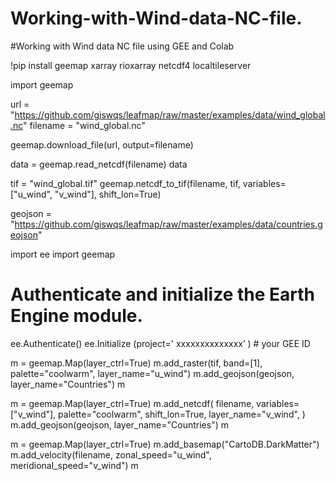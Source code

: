 # Working-with-Wind-data-NC-file.
#Working with Wind data NC file using GEE and Colab
 



!pip install geemap xarray rioxarray netcdf4 localtileserver

import geemap

url = "https://github.com/giswqs/leafmap/raw/master/examples/data/wind_global.nc"
filename = "wind_global.nc"

geemap.download_file(url, output=filename)

data = geemap.read_netcdf(filename)
data

tif = "wind_global.tif"
geemap.netcdf_to_tif(filename, tif, variables=["u_wind", "v_wind"], shift_lon=True)

geojson = "https://github.com/giswqs/leafmap/raw/master/examples/data/countries.geojson"

import ee
import geemap

# Authenticate and initialize the Earth Engine module.
ee.Authenticate()
ee.Initialize            (project=' xxxxxxxxxxxxxx’  ) # your GEE ID

m = geemap.Map(layer_ctrl=True)
m.add_raster(tif, band=[1], palette="coolwarm", layer_name="u_wind")
m.add_geojson(geojson, layer_name="Countries")
m

m = geemap.Map(layer_ctrl=True)
m.add_netcdf(
    filename,
    variables=["v_wind"],
    palette="coolwarm",
    shift_lon=True,
    layer_name="v_wind",
)
m.add_geojson(geojson, layer_name="Countries")
m

m = geemap.Map(layer_ctrl=True)
m.add_basemap("CartoDB.DarkMatter")
m.add_velocity(filename, zonal_speed="u_wind", meridional_speed="v_wind")
m

##
